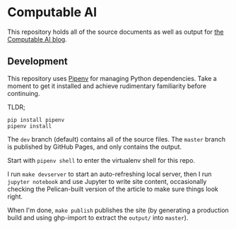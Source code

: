 # Computable AI

This repository holds all of the source documents as well as output for [the Computable AI blog](https://computable.ai).

## Development

This repository uses [Pipenv](https://docs.pipenv.org/en/latest/) for managing Python dependencies. Take a moment to get it installed and achieve rudimentary familiarity before continuing.

TLDR;
```
pip install pipenv
pipenv install
```

The `dev` branch (default) contains all of the source files. The `master` branch is published by GitHub Pages, and only contains the output.

Start with `pipenv shell` to enter the virtualenv shell for this repo.

I run `make devserver` to start an auto-refreshing local server, then I run `jupyter notebook` and use Jupyter to write site content, occasionally checking the Pelican-built version of the article to make sure things look right.

When I'm done, `make publish` publishes the site (by generating a production build and using ghp-import to extract the `output/` into `master`).
